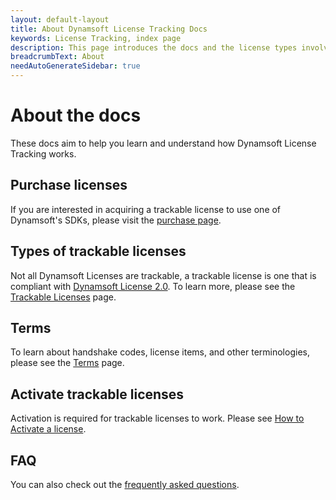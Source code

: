```yaml
---
layout: default-layout
title: About Dynamsoft License Tracking Docs
keywords: License Tracking, index page
description: This page introduces the docs and the license types involved
breadcrumbText: About
needAutoGenerateSidebar: true
---
```


# About the docs

These docs aim to help you learn and understand how Dynamsoft License Tracking works. 

## Purchase licenses

If you are interested in acquiring a trackable license to use one of Dynamsoft's SDKs, please visit the [purchase page]({{site.about}}purchase.html).

## Types of trackable licenses

Not all Dynamsoft Licenses are trackable, a trackable license is one that is compliant with [Dynamsoft License 2.0]({{site.about}}terms.html#license-2.0). To learn more, please see the [Trackable Licenses]({{site.about}}licensetypes.html) page.

## Terms

To learn about handshake codes, license items, and other terminologies, please see the [Terms]({{site.about}}terms.html) page.

## Activate trackable licenses

Activation is required for trackable licenses to work. Please see [How to Activate a license]({{site.about}}activate.html).

## FAQ

You can also check out the [frequently asked questions]({{site.about}}licensefaq.html).